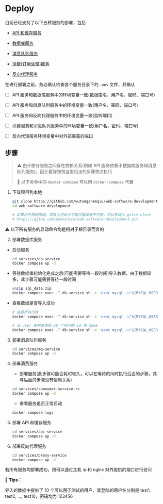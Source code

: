 # Deploy

目前已经支持了以下五种服务的部署，包括

- [API 和缓存服务](/services/api-service)

- [数据库服务](/services/db-service)

- [消息队列服务](/services/mq-service)

- [消费(订单处理)服务](/services/consumer-service-rs)

- [反向代理服务](/services/proxy-service)

在进行部署之前，务必确认检查各个服务目录下的 `.env` 文件，并确认

- [ ] API 服务和数据库服务中的环境变量一致(数据库名、用户名、密码、端口号)

- [ ] API 服务和消息队列服务中的环境变量一致(用户名、密码、端口号)

- [ ] API 服务和反向代理服务中的环境变量一致(监听端口)

- [ ] 消费服务和消息队列服务中的环境变量一致(用户名、密码、端口号)

- [ ] 反向代理服务环境变量中对外部暴露的端口

## 步骤

> :warning: 由于部分服务之间存在依赖关系(例如 API 服务依赖于数据库服务和消息队列服务)，因此最好按照这里给出的步骤依次执行
> 
> :book: 以下命令中的 `docker compose` 可以用 `docker-compose` 代替

1. 下载项目到本地
   
   ```bash
   git clone https://github.com/wutongshenqiu/web-software-development.git
   cd web-software-development
   
   # 如果由于网络原因，导致上述命令下载过慢或者不可用，可以尝试从 gitee clone
   # https://gitee.com/mymashiro/web-software-development.git
   ```

:warning: 以下所有服务的启动命令均是相对于根目录而言的

2. 部署数据库服务
- 启动服务
  
  ```bash
  cd services/db-service
  docker compose up -d
  ```

- 等待数据库初始化完成之后(可能需要等待一段时间)导入数据。由于数据较多，此步骤可能需要等待一段时间
  
  ```bash
  unzip sql_data.zip
  docker compose exec -T db-service sh -c 'exec mysql -u"${MYSQL_USER}" -p"${MYSQL_PASSWORD}" --default-character-set=utf8mb4' < sql_data/.tb_all_with_ddl.sql
  ```

- 查看数据是否导入成功
  
  ```bash
  # 查看所有的表
  docker compose exec -T db-service sh -c 'exec mysql -u"${MYSQL_USER}" -p"${MYSQL_PASSWORD}" -D"${MYSQL_DATABASE}" -e "show tables;"'
  
  # 从 user 表中查询前 20 个用户的 id 和 name
  docker compose exec -T db-service sh -c 'exec mysql -u"${MYSQL_USER}" -p"${MYSQL_PASSWORD}" -D"${MYSQL_DATABASE}" -e "SELECT id, name FROM tb_user LIMIT 20;" --default-character-set=utf8mb4'
  ```
3. 部署消息队列服务
   
   ```bash
   cd services/mq-service
   docker compose up -d
   ```

4. 部署消费服务
   
   - 部署服务(此步骤可能会耗时较久，可以在等待的同时执行后面的步骤，其与后面的步骤没有依赖关系)
   
   ```bash
   cd services/consumer-service-rs
   docker compose up -d
   ```
   
   - 查看服务是否正常启动
   
   ```bash
   docker compose logs
   ```

5. 部署 API 和缓存服务
   
   ```bash
   cd services/api-service
   docker compose up -d
   ```

6. 部署反向代理服务
   
   ```bash
   cd services/proxy-service
   docker compose up -d
   ```

若所有服务均部署成功，则可以通过主机 ip 和 nginx 对外提供的端口进行访问

**:book: Tips：**

导入的数据中提供了 10 个可以用于测试的用户，其登陆的用户名分别是 test1, test2, ..., test10，密码均为 123456
